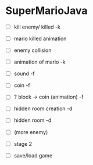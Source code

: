 # SuperMarioJava

- [ ] kill enemy/ killed -k
- [ ] mario killed animation
- [ ] enemy collision
- [ ] animation of mario -k
- [ ] sound -f
- [ ] coin -f
- [ ] ? block -> coin (animation) -f
- [ ] hidden room creation -d
- [ ] hidden room -d
- [ ] (more enemy)
- [ ] stage 2
- [ ] save/load game

